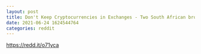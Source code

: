 ```yaml
--- 
layout: post 
title: Don't Keep Cryptocurrencies in Exchanges - Two South African brothers have vanished with $3.6 billion of bitcoin in what could be the biggest crypto heist in history 
date: 2021-06-24 1624544764 
categories: reddit 
--- 
```

https://redd.it/o71yca